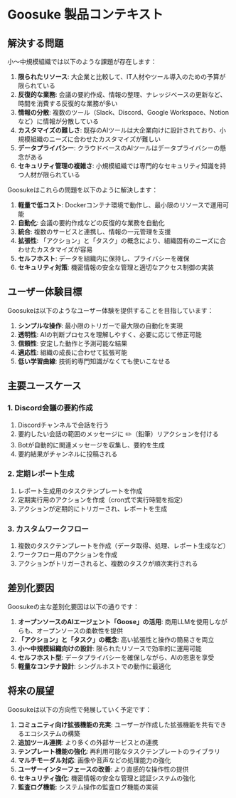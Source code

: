 # Goosuke 製品コンテキスト

## 解決する問題

小～中規模組織では以下のような課題が存在します：

1. **限られたリソース**: 大企業と比較して、IT人材やツール導入のための予算が限られている
2. **反復的な業務**: 会議の要約作成、情報の整理、ナレッジベースの更新など、時間を消費する反復的な業務が多い
3. **情報の分散**: 複数のツール（Slack、Discord、Google Workspace、Notionなど）に情報が分散している
4. **カスタマイズの難しさ**: 既存のAIツールは大企業向けに設計されており、小規模組織のニーズに合わせたカスタマイズが難しい
5. **データプライバシー**: クラウドベースのAIツールはデータプライバシーの懸念がある
6. **セキュリティ管理の複雑さ**: 小規模組織では専門的なセキュリティ知識を持つ人材が限られている

Goosukeはこれらの問題を以下のように解決します：

1. **軽量で低コスト**: Dockerコンテナ環境で動作し、最小限のリソースで運用可能
2. **自動化**: 会議の要約作成などの反復的な業務を自動化
3. **統合**: 複数のサービスと連携し、情報の一元管理を支援
4. **拡張性**: 「アクション」と「タスク」の概念により、組織固有のニーズに合わせたカスタマイズが容易
5. **セルフホスト**: データを組織内に保持し、プライバシーを確保
6. **セキュリティ対策**: 機密情報の安全な管理と適切なアクセス制御の実装

## ユーザー体験目標

Goosukeは以下のようなユーザー体験を提供することを目指しています：

1. **シンプルな操作**: 最小限のトリガーで最大限の自動化を実現
2. **透明性**: AIの判断プロセスを理解しやすく、必要に応じて修正可能
3. **信頼性**: 安定した動作と予測可能な結果
4. **適応性**: 組織の成長に合わせて拡張可能
5. **低い学習曲線**: 技術的専門知識がなくても使いこなせる

## 主要ユースケース

### 1. Discord会議の要約作成

1. Discordチャンネルで会話を行う
2. 要約したい会話の範囲のメッセージに ✏️（鉛筆）リアクションを付ける
3. Botが自動的に関連メッセージを収集し、要約を生成
4. 要約結果がチャンネルに投稿される

### 2. 定期レポート生成

1. レポート生成用のタスクテンプレートを作成
2. 定期実行用のアクションを作成（cron式で実行時間を指定）
3. アクションが定期的にトリガーされ、レポートを生成

### 3. カスタムワークフロー

1. 複数のタスクテンプレートを作成（データ取得、処理、レポート生成など）
2. ワークフロー用のアクションを作成
3. アクションがトリガーされると、複数のタスクが順次実行される

## 差別化要因

Goosukeの主な差別化要因は以下の通りです：

1. **オープンソースのAIエージェント「Goose」の活用**: 商用LLMを使用しながらも、オープンソースの柔軟性を提供
2. **「アクション」と「タスク」の概念**: 高い拡張性と操作の簡易さを両立
3. **小～中規模組織向けの設計**: 限られたリソースで効率的に運用可能
4. **セルフホスト型**: データプライバシーを確保しながら、AIの恩恵を享受
5. **軽量なコンテナ設計**: シングルホストでの動作に最適化

## 将来の展望

Goosukeは以下の方向性で発展していく予定です：

1. **コミュニティ向け拡張機能の充実**: ユーザーが作成した拡張機能を共有できるエコシステムの構築
2. **追加ツール連携**: より多くの外部サービスとの連携
3. **テンプレート機能の強化**: 再利用可能なタスクテンプレートのライブラリ
4. **マルチモーダル対応**: 画像や音声などの処理能力の強化
5. **ユーザーインターフェースの改善**: より直感的な操作性の提供
6. **セキュリティ強化**: 機密情報の安全な管理と認証システムの強化
7. **監査ログ機能**: システム操作の監査ログ機能の実装